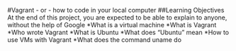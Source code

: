 #Vagrant - or - how to code in your local computer
##Learning Objectives
At the end of this project, you are expected to be able to explain to anyone, without the help of Google
*What is a virtual machine
*What is Vagrant
*Who wrote Vagrant
*What is Ubuntu
*What does “Ubuntu” mean
*How to use VMs with Vagrant
*What does the command uname do
